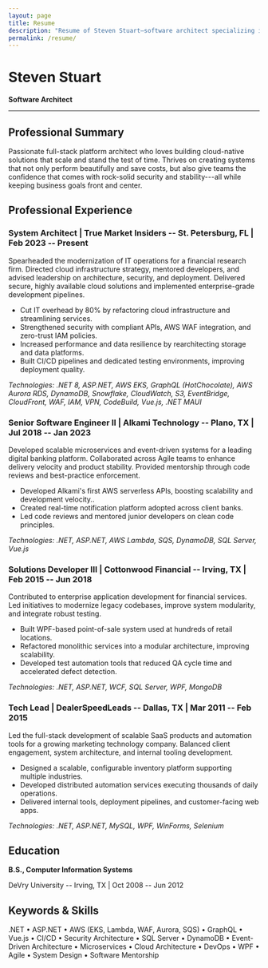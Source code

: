 ```yaml
---
layout: page
title: Resume
description: "Resume of Steven Stuart—software architect specializing in cloud-native solutions, AWS, .NET, and scalable system design."
permalink: /resume/
---
```


# Steven Stuart
**Software Architect**

---


## Professional Summary

Passionate full-stack platform architect who loves building cloud-native solutions that scale and stand the test of time. Thrives on creating systems that not only perform beautifully and save costs, but also give teams the confidence that comes with rock-solid security and stability---all while keeping business goals front and center.

## Professional Experience

### System Architect | True Market Insiders -- St. Petersburg, FL | Feb 2023 -- Present

Spearheaded the modernization of IT operations for a financial research firm. Directed cloud infrastructure strategy, mentored developers, and advised leadership on architecture, security, and deployment. Delivered secure, highly available cloud solutions and implemented enterprise-grade development pipelines.

- Cut IT overhead by 80% by refactoring cloud infrastructure and streamlining services.
- Strengthened security with compliant APIs, AWS WAF integration, and zero-trust IAM policies.
- Increased performance and data resilience by rearchitecting storage and data platforms.
- Built CI/CD pipelines and dedicated testing environments, improving deployment quality.

*Technologies: .NET 8, ASP.NET, AWS EKS, GraphQL (HotChocolate), AWS Aurora RDS, DynamoDB, Snowflake, CloudWatch, S3, EventBridge, CloudFront, WAF, IAM, VPN, CodeBuild, Vue.js, .NET MAUI*

### Senior Software Engineer II | Alkami Technology -- Plano, TX | Jul 2018 -- Jan 2023

Developed scalable microservices and event-driven systems for a leading digital banking platform. Collaborated across Agile teams to enhance delivery velocity and product stability. Provided mentorship through code reviews and best-practice enforcement.

- Developed Alkami's first AWS serverless APIs, boosting scalability and development velocity..
- Created real-time notification platform adopted across client banks.
- Led code reviews and mentored junior developers on clean code principles.

*Technologies: .NET, ASP.NET, AWS Lambda, SQS, DynamoDB, SQL Server, Vue.js*

### Solutions Developer III | Cottonwood Financial -- Irving, TX | Feb 2015 -- Jun 2018

Contributed to enterprise application development for financial services. Led initiatives to modernize legacy codebases, improve system modularity, and integrate robust testing.

- Built WPF-based point-of-sale system used at hundreds of retail locations.
- Refactored monolithic services into a modular architecture, improving scalability.
- Developed test automation tools that reduced QA cycle time and accelerated defect detection.

*Technologies: .NET, ASP.NET, WCF, SQL Server, WPF, MongoDB*

### Tech Lead | DealerSpeedLeads -- Dallas, TX | Mar 2011 -- Feb 2015

Led the full-stack development of scalable SaaS products and automation tools for a growing marketing technology company. Balanced client engagement, system architecture, and internal tooling development.

- Designed a scalable, configurable inventory platform supporting multiple industries.
- Developed distributed automation services executing thousands of daily operations.
- Delivered internal tools, deployment pipelines, and customer-facing web apps.

*Technologies: .NET, ASP.NET, MySQL, WPF, WinForms, Selenium*

## Education

**B.S., Computer Information Systems**

DeVry University -- Irving, TX | Oct 2008 -- Jun 2012

## Keywords & Skills

.NET • ASP.NET • AWS (EKS, Lambda, WAF, Aurora, SQS) • GraphQL • Vue.js • CI/CD • Security Architecture • SQL Server • DynamoDB • Event-Driven Architecture • Microservices • Cloud Architecture • DevOps • WPF • Agile • System Design • Software Mentorship